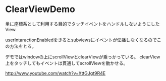 ClearViewDemo
=============

単に座標系として利用する目的でタッチイベントをハンドルしないようにしたView.

userIntaractionEnabledをきるとsubviewsにイベントが伝播しなくなるのでこの方法をとる。

デモではwindowの上にscrollViewとclearViewが乗っかっている。
clearView上をタッチしてもイベントは貫通してscrollViewを動かせる。

http://www.youtube.com/watch?v=XttGJgt9R4E